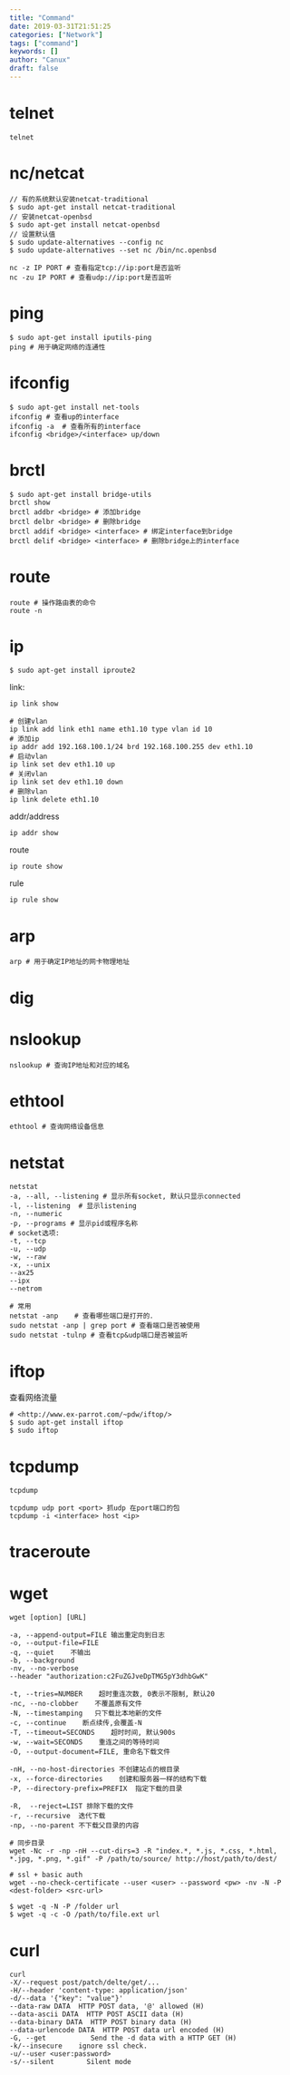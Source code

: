 ```yaml
---
title: "Command"
date: 2019-03-31T21:51:25
categories: ["Network"]
tags: ["command"]
keywords: []
author: "Canux"
draft: false
---
```


# telnet

    telnet

# nc/netcat

    // 有的系统默认安装netcat-traditional
    $ sudo apt-get install netcat-traditional 
    // 安装netcat-openbsd
    $ sudo apt-get install netcat-openbsd
    // 设置默认值
    $ sudo update-alternatives --config nc
    $ sudo update-alternatives --set nc /bin/nc.openbsd

    nc -z IP PORT # 查看指定tcp://ip:port是否监听
    nc -zu IP PORT # 查看udp://ip:port是否监听

# ping

    $ sudo apt-get install iputils-ping
    ping # 用于确定网络的连通性

# ifconfig

    $ sudo apt-get install net-tools
    ifconfig # 查看up的interface
    ifconfig -a  # 查看所有的interface
    ifconfig <bridge>/<interface> up/down

# brctl

    $ sudo apt-get install bridge-utils
    brctl show
    brctl addbr <bridge> # 添加bridge
    brctl delbr <bridge> # 删除bridge
    brctl addif <bridge> <interface> # 绑定interface到bridge
    brctl delif <bridge> <interface> # 删除bridge上的interface

# route

    route # 操作路由表的命令
    route -n

# ip

    $ sudo apt-get install iproute2

link:

    ip link show

    # 创建vlan
    ip link add link eth1 name eth1.10 type vlan id 10
    # 添加ip
    ip addr add 192.168.100.1/24 brd 192.168.100.255 dev eth1.10
    # 启动vlan
    ip link set dev eth1.10 up
    # 关闭vlan
    ip link set dev eth1.10 down
    # 删除vlan
    ip link delete eth1.10

addr/address

    ip addr show

route

    ip route show

rule

    ip rule show

# arp

    arp # 用于确定IP地址的网卡物理地址

# dig

# nslookup

    nslookup # 查询IP地址和对应的域名

# ethtool

    ethtool # 查询网络设备信息

# netstat

    netstat
    -a, --all, --listening # 显示所有socket, 默认只显示connected
    -l, --listening  # 显示listening
    -n, --numeric
    -p, --programs # 显示pid或程序名称
    # socket选项:
    -t, --tcp
    -u, --udp
    -w, --raw
    -x, --unix
    --ax25
    --ipx
    --netrom

    # 常用
    netstat -anp    # 查看哪些端口是打开的．
    sudo netstat -anp | grep port # 查看端口是否被使用
    sudo netstat -tulnp # 查看tcp&udp端口是否被监听

# iftop

查看网络流量

    # <http://www.ex-parrot.com/~pdw/iftop/>
    $ sudo apt-get install iftop
    $ sudo iftop

# tcpdump

    tcpdump

    tcpdump udp port <port> 抓udp 在port端口的包
    tcpdump -i <interface> host <ip>

# traceroute

# wget

    wget [option] [URL]

    -a, --append-output=FILE 输出重定向到日志
    -o, --output-file=FILE
    -q, --quiet    不输出
    -b, --background
    -nv, --no-verbose
    --header "authorization:c2FuZGJveDpTMG5pY3dhbGwK"

    -t, --tries=NUMBER    超时重连次数, 0表示不限制, 默认20
    -nc, --no-clobber    不覆盖原有文件
    -N, --timestamping   只下载比本地新的文件
    -c, --continue    断点续传,会覆盖-N
    -T, --timeout=SECONDS    超时时间, 默认900s
    -w, --wait=SECONDS    重连之间的等待时间
    -O, --output-document=FILE, 重命名下载文件

    -nH, --no-host-directories 不创建站点的根目录
    -x, --force-directories    创建和服务器一样的结构下载
    -P, --directory-prefix=PREFIX  指定下载的目录

    -R,  --reject=LIST 排除下载的文件
    -r, --recursive  迭代下载
    -np, --no-parent 不下载父目录的内容

    # 同步目录
    wget -Nc -r -np -nH --cut-dirs=3 -R "index.*, *.js, *.css, *.html, *.jpg, *.png, *.gif" -P /path/to/source/ http://host/path/to/dest/

    # ssl + basic auth
    wget --no-check-certificate --user <user> --password <pw> -nv -N -P <dest-folder> <src-url>

    $ wget -q -N -P /folder url
    $ wget -q -c -O /path/to/file.ext url

# curl

    curl
    -X/--request post/patch/delte/get/...
    -H/--header 'content-type: application/json'
    -d/--data '{"key": "value"}'
    --data-raw DATA  HTTP POST data, '@' allowed (H)
    --data-ascii DATA  HTTP POST ASCII data (H)
    --data-binary DATA  HTTP POST binary data (H)
    --data-urlencode DATA  HTTP POST data url encoded (H)
    -G, --get           Send the -d data with a HTTP GET (H)
    -k/--insecure    ignore ssl check.
    -u/--user <user:password>
    -s/--silent        Silent mode
